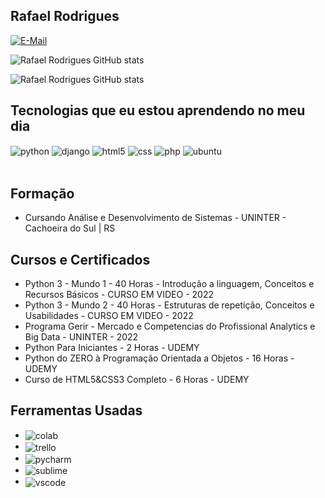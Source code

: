 ## Rafael Rodrigues

[![E-Mail](https://img.shields.io/badge/Gmail-D14836?style=for-the-badge&logo=gmail&logoColor=white)](mailto:rafa.rafael.77@gmail.com)

![Rafael Rodrigues GitHub stats](https://github-readme-stats.vercel.app/api?username=rafaelsr93&show_icons=true&theme=tokyonight&count_private=true)

![Rafael Rodrigues GitHub stats](https://github-readme-stats.vercel.app/api/top-langs/?username=rafaelsr93&theme=tokyonight)

## Tecnologias que eu estou aprendendo no meu dia

<div style="display: inline_block">
  <img align="center" alt="python" src="https://img.shields.io/badge/Python-3776AB?style=for-the-badge&logo=python&logoColor=white" />
  <img align="center" alt="django" src="https://img.shields.io/badge/Django-092E20?style=for-the-badge&logo=django&logoColor=white" />
  <img align="center" alt="html5" src="https://img.shields.io/badge/HTML5-E34F26?style=for-the-badge&logo=html5&logoColor=white" />
  <img align="center" alt="css" src="https://img.shields.io/badge/CSS3-1572B6?style=for-the-badge&logo=css3&logoColor=white" />
  <img align="center" alt="php" src="https://img.shields.io/badge/PHP-777BB4?style=for-the-badge&logo=php&logoColor=white" />
  <img align="center" alt="ubuntu" src="https://img.shields.io/badge/Ubuntu-E95420?style=for-the-badge&logo=ubuntu&logoColor=white" />
</div><br/>

## Formação
- Cursando Análise e Desenvolvimento de Sistemas - UNINTER - Cachoeira do Sul | RS

## Cursos e Certificados
- Python 3 - Mundo 1 - 40 Horas - Introdução a linguagem, Conceitos e Recursos Básicos - CURSO EM VIDEO - 2022
- Python 3 - Mundo 2 - 40 Horas - Estruturas de repetição, Conceitos e Usabilidades - CURSO EM VIDEO - 2022
- Programa Gerir - Mercado e Competencias do Profissional Analytics e Big Data - UNINTER - 2022
- Python Para Iniciantes - 2 Horas - UDEMY
- Python do ZERO à Programação Orientada a Objetos - 16 Horas - UDEMY
- Curso de HTML5&CSS3 Completo - 6 Horas - UDEMY

## Ferramentas Usadas
- <img align="center" alt="colab" src="https://img.shields.io/badge/Colab-F9AB00?style=for-the-badge&logo=googlecolab&color=525252" />
- <img align="center" alt="trello" src="https://img.shields.io/badge/Trello-0052CC?style=for-the-badge&logo=trello&logoColor=white" />
- <img align="center" alt="pycharm" src="https://img.shields.io/badge/PyCharm-000000.svg?&style=for-the-badge&logo=PyCharm&logoColor=white" />
- <img align="center" alt="sublime" src="https://img.shields.io/badge/sublime_text-%23575757.svg?&style=for-the-badge&logo=sublime-text&logoColor=important" />
- <img align="center" alt="vscode" src="https://img.shields.io/badge/Visual_Studio_Code-0078D4?style=for-the-badge&logo=visual%20studio%20code&logoColor=white" />
